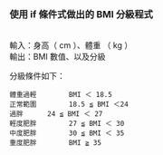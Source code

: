### 使用 if 條件式做出的 BMI 分級程式
<br/>
輸入：身高（ cm ）、體重 （ kg ）
<br/>
輸出：BMI 數值、以及分級
<br/>

分級條件如下：

	體重過輕		BMI ＜ 18.5 
	正常範圍		18.5 ≦ BMI ＜24 
	過胖		24 ≦ BMI ＜ 27 
	輕度肥胖		27 ≦ BMI ＜ 30 
	中度肥胖		30 ≦ BMI ＜ 35 
	重度肥胖		BMI ≧ 35
